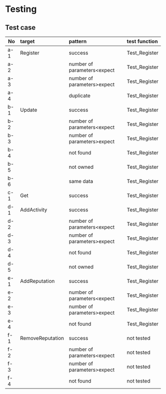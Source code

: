 # Testing

## Test case

|No|target|pattern|test function|
|---|:--|:--|:--|
|a-1|Register|success|Test_Register|
|a-2||number of parameters<expect|Test_Register|
|a-3||number of parameters>expect|Test_Register|
|a-4||duplicate|Test_Register|
|b-1|Update|success|Test_Register|
|b-2||number of parameters<expect|Test_Register|
|b-3||number of parameters>expect|Test_Register|
|b-4||not found|Test_Register|
|b-5||not owned|Test_Register|
|b-6||same data|Test_Register|
|c-1|Get|success|Test_Register|
|d-1|AddActivity|success|Test_Register|
|d-2||number of parameters<expect|Test_Register|
|d-3||number of parameters>expect|Test_Register|
|d-4||not found|Test_Register|
|d-5||not owned|Test_Register|
|e-1|AddReputation|success|Test_Register|
|e-2||number of parameters<expect|Test_Register|
|e-3||number of parameters>expect|Test_Register|
|e-4||not found|Test_Register|
|f-1|RemoveReputation|success|not tested|
|f-2||number of parameters<expect|not tested|
|f-3||number of parameters>expect|not tested|
|f-4||not found|not tested|
